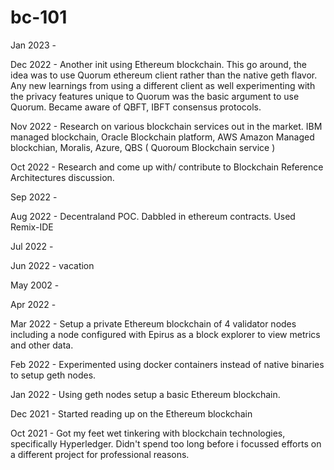 # bc-101

Jan 2023 - 

Dec 2022 - Another init using Ethereum blockchain. This go around, the idea was to use Quorum ethereum client rather than the native geth flavor. Any new learnings from using a different client as well experimenting with the privacy features unique to Quorum was the basic argument to use Quorum.  Became aware of QBFT, IBFT consensus protocols.

Nov 2022 - Research on various blockchain services out in the market. IBM managed blockchain, Oracle Blockchain platform, AWS Amazon Managed blockchian, Moralis, Azure, QBS ( Quoroum Blockchain service )

Oct 2022 - Research and come up with/ contribute to Blockchain Reference Architectures discussion.

Sep 2022 - 

Aug 2022 - Decentraland POC. Dabbled in ethereum contracts. Used Remix-IDE

Jul 2022 - 

Jun 2022 - vacation

May 2002 - 

Apr 2022 - 

Mar 2022 - Setup a private Ethereum blockchain of 4 validator nodes including a node configured with Epirus as a block explorer to view metrics and other data.

Feb 2022 - Experimented using docker containers instead of native binaries to setup geth nodes.

Jan 2022 - Using geth nodes setup a basic Ethereum blockchain.

Dec 2021 - Started reading up on the Ethereum blockchain

Oct 2021 - Got my feet wet tinkering with blockchain technologies, specifically Hyperledger. Didn't spend too long before i focussed efforts on a different project for professional reasons.
 
